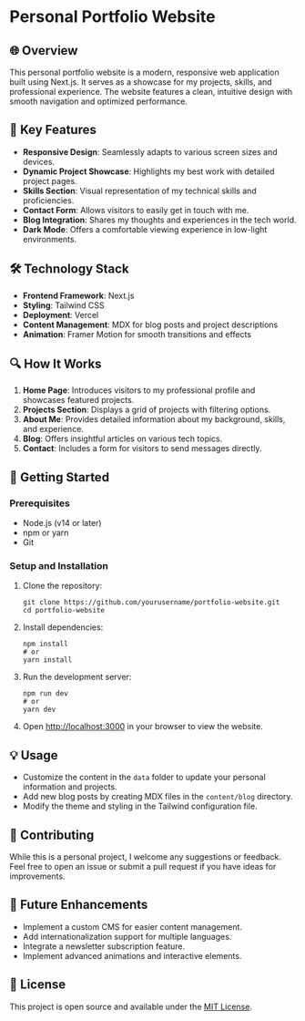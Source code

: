 # Personal Portfolio Website

## 🌐 Overview

This personal portfolio website is a modern, responsive web application built using Next.js. It serves as a showcase for my projects, skills, and professional experience. The website features a clean, intuitive design with smooth navigation and optimized performance.

## 🚀 Key Features

- **Responsive Design**: Seamlessly adapts to various screen sizes and devices.
- **Dynamic Project Showcase**: Highlights my best work with detailed project pages.
- **Skills Section**: Visual representation of my technical skills and proficiencies.
- **Contact Form**: Allows visitors to easily get in touch with me.
- **Blog Integration**: Shares my thoughts and experiences in the tech world.
- **Dark Mode**: Offers a comfortable viewing experience in low-light environments.

## 🛠️ Technology Stack

- **Frontend Framework**: Next.js
- **Styling**: Tailwind CSS
- **Deployment**: Vercel
- **Content Management**: MDX for blog posts and project descriptions
- **Animation**: Framer Motion for smooth transitions and effects

## 🔍 How It Works

1. **Home Page**: Introduces visitors to my professional profile and showcases featured projects.
2. **Projects Section**: Displays a grid of projects with filtering options.
3. **About Me**: Provides detailed information about my background, skills, and experience.
4. **Blog**: Offers insightful articles on various tech topics.
5. **Contact**: Includes a form for visitors to send messages directly.

## 🏁 Getting Started

### Prerequisites

- Node.js (v14 or later)
- npm or yarn
- Git

### Setup and Installation

1. Clone the repository:
   ```
   git clone https://github.com/yourusername/portfolio-website.git
   cd portfolio-website
   ```

2. Install dependencies:
   ```
   npm install
   # or
   yarn install
   ```

3. Run the development server:
   ```
   npm run dev
   # or
   yarn dev
   ```

4. Open [http://localhost:3000](http://localhost:3000) in your browser to view the website.

## 💡 Usage

- Customize the content in the `data` folder to update your personal information and projects.
- Add new blog posts by creating MDX files in the `content/blog` directory.
- Modify the theme and styling in the Tailwind configuration file.

## 🤝 Contributing

While this is a personal project, I welcome any suggestions or feedback. Feel free to open an issue or submit a pull request if you have ideas for improvements.

## 🔮 Future Enhancements

- Implement a custom CMS for easier content management.
- Add internationalization support for multiple languages.
- Integrate a newsletter subscription feature.
- Implement advanced animations and interactive elements.

## 📄 License

This project is open source and available under the [MIT License](LICENSE).
    